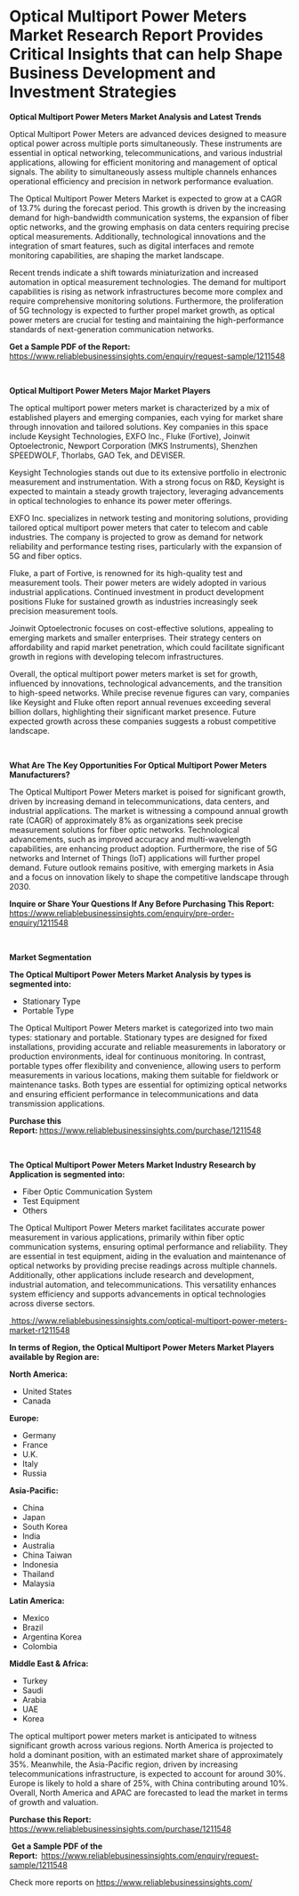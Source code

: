 <p><h1>Optical Multiport Power Meters Market Research Report Provides Critical Insights that can help Shape Business Development and Investment Strategies</h1></p><p><strong>Optical Multiport Power Meters Market Analysis and Latest Trends</strong></p>
<p><p>Optical Multiport Power Meters are advanced devices designed to measure optical power across multiple ports simultaneously. These instruments are essential in optical networking, telecommunications, and various industrial applications, allowing for efficient monitoring and management of optical signals. The ability to simultaneously assess multiple channels enhances operational efficiency and precision in network performance evaluation.</p><p>The Optical Multiport Power Meters Market is expected to grow at a CAGR of 13.7% during the forecast period. This growth is driven by the increasing demand for high-bandwidth communication systems, the expansion of fiber optic networks, and the growing emphasis on data centers requiring precise optical measurements. Additionally, technological innovations and the integration of smart features, such as digital interfaces and remote monitoring capabilities, are shaping the market landscape.</p><p>Recent trends indicate a shift towards miniaturization and increased automation in optical measurement technologies. The demand for multiport capabilities is rising as network infrastructures become more complex and require comprehensive monitoring solutions. Furthermore, the proliferation of 5G technology is expected to further propel market growth, as optical power meters are crucial for testing and maintaining the high-performance standards of next-generation communication networks.</p></p>
<p><strong>Get a Sample PDF of the Report:&nbsp;</strong> <a href="https://www.reliablebusinessinsights.com/enquiry/request-sample/1211548?utm_campaign=2248&utm_medium=2&utm_source=Github&utm_content=ia&utm_term=24032025&utm_id=optical-multiport-power-meters">https://www.reliablebusinessinsights.com/enquiry/request-sample/1211548</a></p>
<p>&nbsp;</p>
<p><strong>Optical Multiport Power Meters Major Market Players</strong></p>
<p><p>The optical multiport power meters market is characterized by a mix of established players and emerging companies, each vying for market share through innovation and tailored solutions. Key companies in this space include Keysight Technologies, EXFO Inc., Fluke (Fortive), Joinwit Optoelectronic, Newport Corporation (MKS Instruments), Shenzhen SPEEDWOLF, Thorlabs, GAO Tek, and DEVISER.</p><p>Keysight Technologies stands out due to its extensive portfolio in electronic measurement and instrumentation. With a strong focus on R&D, Keysight is expected to maintain a steady growth trajectory, leveraging advancements in optical technologies to enhance its power meter offerings.</p><p>EXFO Inc. specializes in network testing and monitoring solutions, providing tailored optical multiport power meters that cater to telecom and cable industries. The company is projected to grow as demand for network reliability and performance testing rises, particularly with the expansion of 5G and fiber optics.</p><p>Fluke, a part of Fortive, is renowned for its high-quality test and measurement tools. Their power meters are widely adopted in various industrial applications. Continued investment in product development positions Fluke for sustained growth as industries increasingly seek precision measurement tools.</p><p>Joinwit Optoelectronic focuses on cost-effective solutions, appealing to emerging markets and smaller enterprises. Their strategy centers on affordability and rapid market penetration, which could facilitate significant growth in regions with developing telecom infrastructures.</p><p>Overall, the optical multiport power meters market is set for growth, influenced by innovations, technological advancements, and the transition to high-speed networks. While precise revenue figures can vary, companies like Keysight and Fluke often report annual revenues exceeding several billion dollars, highlighting their significant market presence. Future expected growth across these companies suggests a robust competitive landscape.</p></p>
<p>&nbsp;</p>
<p><strong>What Are The Key Opportunities For Optical Multiport Power Meters Manufacturers?</strong></p>
<p><p>The Optical Multiport Power Meters market is poised for significant growth, driven by increasing demand in telecommunications, data centers, and industrial applications. The market is witnessing a compound annual growth rate (CAGR) of approximately 8% as organizations seek precise measurement solutions for fiber optic networks. Technological advancements, such as improved accuracy and multi-wavelength capabilities, are enhancing product adoption. Furthermore, the rise of 5G networks and Internet of Things (IoT) applications will further propel demand. Future outlook remains positive, with emerging markets in Asia and a focus on innovation likely to shape the competitive landscape through 2030.</p></p>
<p><strong>Inquire or Share Your Questions If Any Before Purchasing This Report:</strong> <a href="https://www.reliablebusinessinsights.com/enquiry/pre-order-enquiry/1211548?utm_campaign=2248&utm_medium=2&utm_source=Github&utm_content=ia&utm_term=24032025&utm_id=optical-multiport-power-meters">https://www.reliablebusinessinsights.com/enquiry/pre-order-enquiry/1211548</a></p>
<p>&nbsp;</p>
<p><strong>Market Segmentation</strong></p>
<p><strong>The Optical Multiport Power Meters Market Analysis by types is segmented into:</strong></p>
<p><ul><li>Stationary Type</li><li>Portable Type</li></ul></p>
<p><p>The Optical Multiport Power Meters market is categorized into two main types: stationary and portable. Stationary types are designed for fixed installations, providing accurate and reliable measurements in laboratory or production environments, ideal for continuous monitoring. In contrast, portable types offer flexibility and convenience, allowing users to perform measurements in various locations, making them suitable for fieldwork or maintenance tasks. Both types are essential for optimizing optical networks and ensuring efficient performance in telecommunications and data transmission applications.</p></p>
<p><strong>Purchase this Report:&nbsp;</strong><a href="https://www.reliablebusinessinsights.com/purchase/1211548?utm_campaign=2248&utm_medium=2&utm_source=Github&utm_content=ia&utm_term=24032025&utm_id=optical-multiport-power-meters">https://www.reliablebusinessinsights.com/purchase/1211548</a></p>
<p>&nbsp;</p>
<p><strong>The Optical Multiport Power Meters Market Industry Research by Application is segmented into:</strong></p>
<p><ul><li>Fiber Optic Communication System</li><li>Test Equipment</li><li>Others</li></ul></p>
<p><p>The Optical Multiport Power Meters market facilitates accurate power measurement in various applications, primarily within fiber optic communication systems, ensuring optimal performance and reliability. They are essential in test equipment, aiding in the evaluation and maintenance of optical networks by providing precise readings across multiple channels. Additionally, other applications include research and development, industrial automation, and telecommunications. This versatility enhances system efficiency and supports advancements in optical technologies across diverse sectors.</p></p>
<p><a href="https://www.reliablebusinessinsights.com/optical-multiport-power-meters-market-r1211548?utm_campaign=2248&utm_medium=2&utm_source=Github&utm_content=ia&utm_term=24032025&utm_id=optical-multiport-power-meters">&nbsp;https://www.reliablebusinessinsights.com/optical-multiport-power-meters-market-r1211548</a></p>
<p><strong>In terms of Region, the Optical Multiport Power Meters Market Players available by Region are:</strong></p>
<p>
    <p> <strong> North America: </strong>
        <ul>
            <li>United States</li>
            <li>Canada</li>
        </ul>
        </p> 
    <p> <strong> Europe: </strong>
        <ul>
            <li>Germany</li>
            <li>France</li>
            <li>U.K.</li>
            <li>Italy</li>
            <li>Russia</li>
        </ul>
        </p> 
    <p> <strong> Asia-Pacific: </strong>
        <ul>
            <li>China</li>
            <li>Japan</li>
            <li>South Korea</li>
            <li>India</li>
            <li>Australia</li>
            <li>China Taiwan</li>
            <li>Indonesia</li>
            <li>Thailand</li>
            <li>Malaysia</li>
        </ul>
        </p> 
    <p> <strong> Latin America: </strong>
        <ul>
            <li>Mexico</li>
            <li>Brazil</li>
            <li>Argentina Korea</li>
            <li>Colombia</li>
        </ul>
        </p> 
    <p> <strong> Middle East & Africa: </strong>
        <ul>
            <li>Turkey</li>
            <li>Saudi</li>
            <li>Arabia</li>
            <li>UAE</li>
            <li>Korea</li>
        </ul>
    </p>
    </p>
<p><p>The optical multiport power meters market is anticipated to witness significant growth across various regions. North America is projected to hold a dominant position, with an estimated market share of approximately 35%. Meanwhile, the Asia-Pacific region, driven by increasing telecommunications infrastructure, is expected to account for around 30%. Europe is likely to hold a share of 25%, with China contributing around 10%. Overall, North America and APAC are forecasted to lead the market in terms of growth and valuation.</p></p>
<p><strong>Purchase this Report: </strong><a href="https://www.reliablebusinessinsights.com/purchase/1211548?utm_campaign=2248&utm_medium=2&utm_source=Github&utm_content=ia&utm_term=24032025&utm_id=optical-multiport-power-meters">https://www.reliablebusinessinsights.com/purchase/1211548</a></p>
<p>&nbsp;<strong>Get a Sample PDF of the Report:&nbsp;&nbsp;</strong><a href="https://www.reliablebusinessinsights.com/enquiry/request-sample/1211548?utm_campaign=2248&utm_medium=2&utm_source=Github&utm_content=ia&utm_term=24032025&utm_id=optical-multiport-power-meters">https://www.reliablebusinessinsights.com/enquiry/request-sample/1211548</a></p>
<p><strong></strong></p>
<p>Check more reports on <a href="https://www.reliablebusinessinsights.com/?utm_campaign=2248&utm_medium=2&utm_source=Github&utm_content=ia&utm_term=24032025&utm_id=optical-multiport-power-meters">https://www.reliablebusinessinsights.com/</a></p>